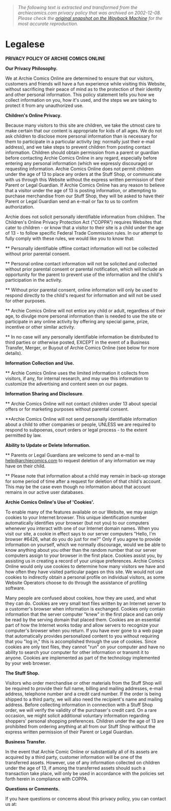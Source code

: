 > *The following text is extracted and transformed from the archiecomics.com privacy policy that was archived on 2002-12-08. Please check the [original snapshot on the Wayback Machine](https://web.archive.org/web/20021208091216id_/http%3A//www.archiecomics.com/townhall/privacy_policy.html) for the most accurate reproduction.*

# Legalese

**PRIVACY POLICY OF ARCHIE COMICS ONLINE**

**Our Privacy Philosophy.**

We at Archie Comics Online are determined to ensure that our visitors, customers and friends will have a fun experience while visiting this Website, without sacrificing their peace of mind as to the protection of their identity and other personal information. This policy statement tells you how we collect information on you, how it's used, and the steps we are taking to protect it from any unauthorized use.

**Children's Online Privacy.**

Because many visitors to this site are children, we take the utmost care to make certain that our content is appropriate for kids of all ages. We do not ask children to disclose more personal information than is necessary for them to participate in a particular activity (eg: normally just their e-mail address), and we take steps to prevent children from posting contact information. Children should obtain permission from a parent or guardian before contacting Archie Comics Online in any regard, especially before entering any personal information (which we expressly discourage) or requesting information. Archie Comics Online does not permit children under the age of 13 to place any orders at the Stuff Shop, or communicate with us through this Website without the express written permission of their Parent or Legal Guardian. If Archie Comics Online has any reason to believe that a visitor under the age of 13 is posting information, or attempting to purchase merchandise from our Stuff Shop, they will be asked to have their Parent or Legal Guardian send an e-mail or fax to us to confirm authorization.

Archie does not solicit personally identifiable information from children. The Children's Online Privacy Protection Act ("COPPA") requires Websites that cater to children - or know that a visitor to their site is a child under the age of 13 - to follow specific Federal Trade Commission rules. In our attempt to fully comply with these rules, we would like you to know that:

** Personally identifiable offline contact information will not be collected without prior parental consent.

** Personal online contact information will not be solicited and collected without prior parental consent or parental notification, which will include an opportunity for the parent to prevent use of the information and the child's participation in the activity. 

** Without prior parental consent, online information will only be used to respond directly to the child's request for information and will not be used for other purposes.

** Archie Comics Online will not entice any child or adult, regardless of their age, to divulge more personal information than is needed to use the site or participate in any online activity by offering any special game, prize, incentive or other similar activity.

** In no case will any personally identifiable information be distributed to third parties or otherwise posted, EXCEPT in the event of a Business Transfer, Merger, or Buyout of Archie Comics Online (see below for more details).

**Information Collection and Use.**

** Archie Comics Online uses the limited information it collects from visitors, if any, for internal research, and may use this information to customize the advertising and content seen on our pages. 

**Information Sharing and Disclosure**.

** Archie Comics Online will not contact children under 13 about special offers or for marketing purposes without parental consent.

**Archie Comics Online will not send personally identifiable information about a child to other companies or people, UNLESS we are required to respond to subpoenas, court orders or legal process - to the extent permitted by law.

**Ability to Update or Delete Information.**

** Parents or Legal Guardians are welcome to send an e-mail to [help@archiecomics.com](mailto:help@archiecomics.com) to request deletion of any information we may have on their child.

** Please note that information about a child may remain in back-up storage for some period of time after a request for deletion of that child's account. This may be the case even though no information about that account remains in our active user databases.

**Archie Comics Online's Use of 'Cookies'.**

To enable many of the features available on our Website, we may assign cookies to your Internet browser. This unique identification number automatically identifies your browser (but not you) to our computers whenever you interact with one of our Internet domain names. When you visit our site, a cookie in effect says to our server computers "Hello, I'm browser #6426, what do you do just for me?" Only if you agree to provide information on yourself, which we normally discourage, would we be able to know anything about you other than the random number that our server computers assign to your browser in the first place. Cookies assist you, by assisting us in creating a record of your unique preferences. Archie Comics Online would only use cookies to determine how many visitors we have and how often they have visited particular pages on this site. We would not use cookies to indirectly obtain a personal profile on individual visitors, as some Website Operators choose to do through the assistance of profiling software.

Many people are confused about cookies, how they are used, and what they can do. Cookies are very small text files written by an Internet server to a customer's browser when information is exchanged. Cookies only contain information that the server computer "knew" in the first place and can only be read by the serving domain that placed them. Cookies are an essential part of how the Internet works today and allow servers to recognize your computer's browser when you return. If you have ever gone to a web page that automatically provides personalized content to you without requiring that you "log in," this is accomplished through the use of cookies. Since cookies are only text files, they cannot "run" on your computer and have no ability to search your computer for other information or transmit it to anyone. Cookies are implemented as part of the technology implemented by your web browser. 

**The Stuff Shop.**

Visitors who order merchandise or other materials from the Stuff Shop will be required to provide their full name, billing and mailing addresses, e-mail address, telephone number and a credit card number. If the order is being shipped to a third party, we will also need the recipient's name and mailing address. Before collecting information in connection with a Stuff Shop order, we will verify the validity of the purchaser's credit card. On a rare occasion, we might solicit additional voluntary information regarding shoppers' personal shopping preferences. Children under the age of 13 are prohibited from ordering anything at all from our Stuff Shop without the express written permission of their Parent or Legal Guardian.

**Business Transfer.**

In the event that Archie Comic Online or substantially all of its assets are acquired by a third party, customer information will be one of the transferred assets. However, use of any information collected on children under the age of 13, if among the transferred assets should such a transaction take place, will only be used in accordance with the policies set forth herein in compliance with COPPA.

**Questions or Comments.**

If you have questions or concerns about this privacy policy, you can contact us at:
